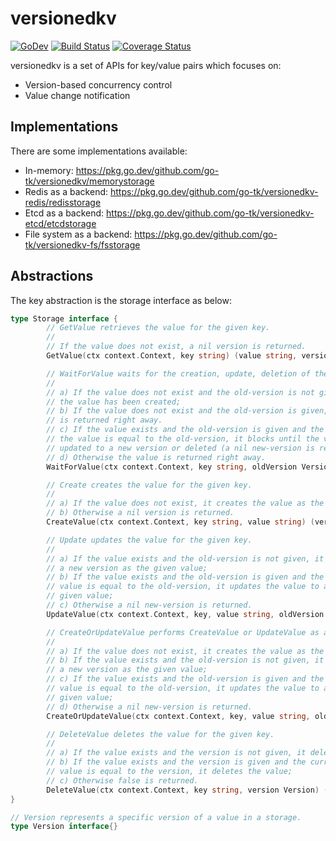# versionedkv

[![GoDev](https://pkg.go.dev/badge/golang.org/x/pkgsite.svg)](https://pkg.go.dev/github.com/go-tk/versionedkv)
[![Build Status](https://travis-ci.com/go-tk/versionedkv.svg?branch=master)](https://travis-ci.com/github/go-tk/versionedkv)
[![Coverage Status](https://codecov.io/gh/go-tk/versionedkv/branch/master/graph/badge.svg)](https://codecov.io/gh/go-tk/versionedkv)

versionedkv is a set of APIs for key/value pairs which focuses on:

- Version-based concurrency control
- Value change notification

## Implementations

There are some implementations available:

- In-memory: https://pkg.go.dev/github.com/go-tk/versionedkv/memorystorage
- Redis as a backend: https://pkg.go.dev/github.com/go-tk/versionedkv-redis/redisstorage
- Etcd as a backend: https://pkg.go.dev/github.com/go-tk/versionedkv-etcd/etcdstorage
- File system as a backend: https://pkg.go.dev/github.com/go-tk/versionedkv-fs/fsstorage

## Abstractions

The key abstraction is the storage interface as below:

```go
type Storage interface {
        // GetValue retrieves the value for the given key.
        //
        // If the value does not exist, a nil version is returned.
        GetValue(ctx context.Context, key string) (value string, version Version, err error)

        // WaitForValue waits for the creation, update, deletion of the value for the given key.
        //
        // a) If the value does not exist and the old-version is not given, it blocks until
        // the value has been created;
        // b) If the value does not exist and the old-version is given, a nil new-version
        // is returned right away.
        // c) If the value exists and the old-version is given and the current version of
        // the value is equal to the old-version, it blocks until the value has been
        // updated to a new version or deleted (a nil new-version is returned);
        // d) Otherwise the value is returned right away.
        WaitForValue(ctx context.Context, key string, oldVersion Version) (value string, newVersion Version, err error)

        // Create creates the value for the given key.
        //
        // a) If the value does not exist, it creates the value as the given value;
        // b) Otherwise a nil version is returned.
        CreateValue(ctx context.Context, key string, value string) (version Version, err error)

        // Update updates the value for the given key.
        //
        // a) If the value exists and the old-version is not given, it updates the value to
        // a new version as the given value;
        // b) If the value exists and the old-version is given and the current version of the
        // value is equal to the old-version, it updates the value to a new version as the
        // given value;
        // c) Otherwise a nil new-version is returned.
        UpdateValue(ctx context.Context, key, value string, oldVersion Version) (newVersion Version, err error)

        // CreateOrUpdateValue performs CreateValue or UpdateValue as an atomic operation.
        //
        // a) If the value does not exist, it creates the value as the given value;
        // b) If the value exists and the old-version is not given, it updates the value to
        // a new version as the given value;
        // c) If the value exists and the old-version is given and the current version of the
        // value is equal to the old-version, it updates the value to a new version as the
        // given value;
        // d) Otherwise a nil new-version is returned.
        CreateOrUpdateValue(ctx context.Context, key, value string, oldVersion Version) (newVersion Version, err error)

        // DeleteValue deletes the value for the given key.
        //
        // a) If the value exists and the version is not given, it deletes the value;
        // b) If the value exists and the version is given and the current version of the
        // value is equal to the version, it deletes the value;
        // c) Otherwise false is returned.
        DeleteValue(ctx context.Context, key string, version Version) (ok bool, err error)
}

// Version represents a specific version of a value in a storage.
type Version interface{}
```
